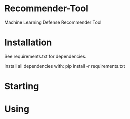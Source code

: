 # Recommender-Tool
Machine Learning Defense Recommender Tool

# Installation
See requirements.txt for dependencies.

Install all dependencies with:
pip install -r requirements.txt

# Starting


# Using
